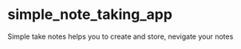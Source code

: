 simple_note_taking_app
======================

Simple take notes helps you to create and store, nevigate your notes
